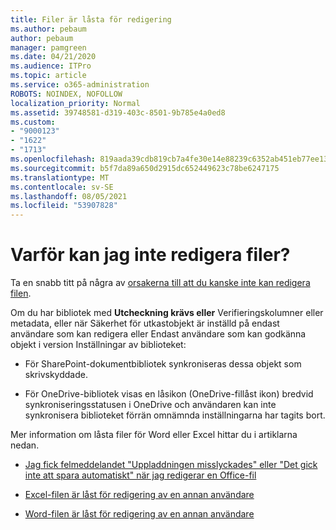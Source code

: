 ```yaml
---
title: Filer är låsta för redigering
ms.author: pebaum
author: pebaum
manager: pamgreen
ms.date: 04/21/2020
ms.audience: ITPro
ms.topic: article
ms.service: o365-administration
ROBOTS: NOINDEX, NOFOLLOW
localization_priority: Normal
ms.assetid: 39748581-d319-403c-8501-9b785e4a0ed8
ms.custom:
- "9000123"
- "1622"
- "1713"
ms.openlocfilehash: 819aada39cdb819cb7a4fe30e14e88239c6352ab451eb77ee135307d5dd1cfcd
ms.sourcegitcommit: b5f7da89a650d2915dc652449623c78be6247175
ms.translationtype: MT
ms.contentlocale: sv-SE
ms.lasthandoff: 08/05/2021
ms.locfileid: "53907828"
---
```

# <a name="why-cant-i-edit-files"></a>Varför kan jag inte redigera filer?

Ta en snabb titt på några av [orsakerna till att du kanske inte kan redigera filen](https://support.office.com/article/why-can-t-i-edit-this-file-97315f48-aa5e-49d3-a4ae-a14b73daf87b).

Om du har bibliotek med  **Utcheckning krävs eller**  Verifieringskolumner eller metadata, eller när  Säkerhet för utkastobjekt är inställd på endast användare som kan redigera eller Endast användare som kan godkänna objekt i version Inställningar av biblioteket: 

- För SharePoint-dokumentbibliotek synkroniseras dessa objekt som skrivskyddade.

- För OneDrive-bibliotek visas en låsikon (OneDrive-fillåst ikon) bredvid synkroniseringsstatusen i OneDrive och användaren kan inte synkronisera biblioteket förrän omnämnda inställningarna har tagits bort. 

Mer information om låsta filer för Word eller Excel hittar du i artiklarna nedan.

- [Jag fick felmeddelandet "Uppladdningen misslyckades" eller "Det gick inte att spara automatiskt" när jag redigerar en Office-fil](https://support.office.com/article/i-got-an-upload-failed-or-couldn-t-save-automatically-error-while-editing-an-office-file-93a14d34-88e3-4a91-9eef-58cc541d31f8)

- [Excel-filen är låst för redigering av en annan användare](https://support.office.com/article/Excel-file-is-locked-for-editing-by-another-user-6fa93887-2c2c-45f0-abcc-31b04aed68b3)

- [Word-filen är låst för redigering av en annan användare](https://support.microsoft.com/help/313472/the-document-is-locked-for-editing-by-another-user-error-message-when)
